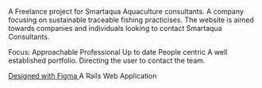 A Freelance project for Smartaqua Aquaculture consultants.
A company focusing on sustainable traceable fishing practicises.
The website is aimed towards companies and individuals looking to contact Smartaqua Consultants. 

Focus:
Approachable
Professional
Up to date
People centric
A well established portfolio.
Directing the user to contact the team.

<a href="https://www.figma.com/file/BeCOVA9uNoD9LXvsoXHam8/Smart-Aqua?type=design&node-id=6-4&mode=design&t=S2WC12dbDRdw920R-0">Designed with Figma <a/>
A Rails Web Application
